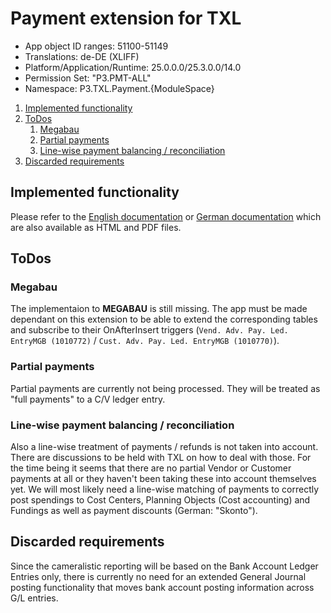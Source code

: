 # Payment extension for TXL

- App object ID ranges: 51100-51149
- Translations: de-DE (XLIFF)
- Platform/Application/Runtime: 25.0.0.0/25.3.0.0/14.0
- Permission Set: "P3.PMT-ALL"
- Namespace: P3.TXL.Payment.{ModuleSpace}

1. [Implemented functionality](#implemented-functionality)
2. [ToDos](#todos)
   1. [Megabau](#megabau)
   2. [Partial payments](#partial-payments)
   3. [Line-wise payment balancing / reconciliation](#line-wise-payment-balancing--reconciliation)
3. [Discarded requirements](#discarded-requirements)

## Implemented functionality

Please refer to the [English documentation](./Documentation-EN.md) or [German documentation](./Documentation-DE.md) which are also available as HTML and PDF files.

## ToDos
### Megabau
The implementaion to **MEGABAU** is still missing. The app must be made dependant on this extension to be able to extend the corresponding tables and subscribe to their OnAfterInsert triggers (`Vend. Adv. Pay. Led. EntryMGB (1010772)` / `Cust. Adv. Pay. Led. EntryMGB (1010770)`).

### Partial payments
Partial payments are currently not being processed. They will be treated as "full payments" to a C/V ledger entry.

### Line-wise payment balancing / reconciliation
Also a line-wise treatment of payments / refunds is not taken into account. There are discussions to be held with TXL on how to deal with those. For the time being it seems that there are no partial Vendor or Customer payments at all or they haven't been taking these into account themselves yet. We will most likely need a line-wise matching of payments to correctly post spendings to Cost Centers, Planning Objects (Cost accounting) and Fundings as well as payment discounts (German: "Skonto").

## Discarded requirements
Since the cameralistic reporting will be based on the Bank Account Ledger Entries only, there is currently no need for an extended General Journal posting functionality that moves bank account posting information across G/L entries.